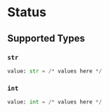 # Status


## Supported Types

### `str`

```python
value: str = /* values here */
```

### `int`

```python
value: int = /* values here */
```


